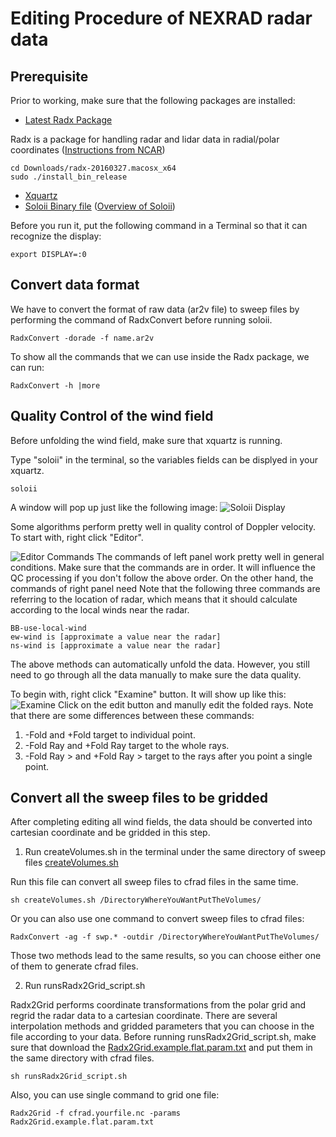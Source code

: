 # Editing Procedure of NEXRAD radar data
## Prerequisite
Prior to working, make sure that the following packages are installed:
- [Latest Radx Package](https://github.com/NCAR/lrose-core/releases/tag/radx-20170315)

Radx is a package for handling radar and lidar data in radial/polar coordinates
([Instructions from NCAR](https://www.eol.ucar.edu/software/radx))
```terminal
cd Downloads/radx-20160327.macosx_x64 
sudo ./install_bin_release
```
- [Xquartz](https://www.xquartz.org/)
- [Soloii Binary file]()
([Overview of Soloii](http://radarmet.atmos.colostate.edu/software/soloii/index.html))

Before you run it, put the following command in a Terminal so that it can recognize the display:
```terminal
export DISPLAY=:0
```

## Convert data format
We have to convert the format of raw data (ar2v file) to sweep files by performing the command of RadxConvert before running soloii.
```terminal
RadxConvert -dorade -f name.ar2v
```

To show all the commands that we can use inside the Radx package, we can run:
```terminal
RadxConvert -h |more
```

## Quality Control of the wind field
Before unfolding the wind field, make sure that xquartz is running. 

Type "soloii" in the terminal, so the variables fields can be displyed in your xquartz. 
```terminal
soloii
```
A window will pop up just like the following image:
![Soloii Display](https://github.com/tingyucha/Edit-NEXRAD-radar-process/blob/master/Soloii_Display.png)
 
Some algorithms perform pretty well in quality control of Doppler velocity. To start with, right click "Editor". 

![Editor Commands](https://github.com/tingyucha/Edit-NEXRAD-radar-process/blob/master/Editor_Commands.png)
The commands of left panel work pretty well in general conditions. Make sure that the commands are in order. It will influence the QC processing if you don't follow the above order. On the other hand, the commands of right panel need  Note that the following three commands are referring to the location of radar, which means that it should calculate according to the local winds near the radar.
```terminal
BB-use-local-wind
ew-wind is [approximate a value near the radar]
ns-wind is [approximate a value near the radar]
```
The above methods can automatically unfold the data. However, you still need to go through all the data manually to make sure the data quality.

To begin with, right click "Examine" button. It will show up like this:
![Examine](https://github.com/tingyucha/Edit-NEXRAD-radar-process/blob/master/Examine.png)
Click on the edit button and manully edit the folded rays. Note that there are some differences between these commands:
1. -Fold and +Fold target to individual point. 
2. -Fold Ray and +Fold Ray target to the whole rays.
3. -Fold Ray > and +Fold Ray > target to the rays after you point a single point.


## Convert all the sweep files to be gridded
After completing editing all wind fields, the data should be converted into cartesian coordinate and be gridded in this step.
1. Run createVolumes.sh in the terminal under the same directory of sweep files  [createVolumes.sh](https://github.com/tingyucha/Edit-NEXRAD-radar-process/blob/master/createVolumes.sh)

Run this file can convert all sweep files to cfrad files in the same time.
```terminal
sh createVolumes.sh /DirectoryWhereYouWantPutTheVolumes/
```
Or you can also use one command to convert sweep files to cfrad files:

```terminal
RadxConvert -ag -f swp.* -outdir /DirectoryWhereYouWantPutTheVolumes/
```
Those two methods lead to the same results, so you can choose either one of them to generate cfrad files.

2. Run runsRadx2Grid_script.sh 

Radx2Grid performs coordinate transformations from the polar grid and regrid the radar data to a cartesian coordinate. There are several interpolation methods and gridded parameters that you can choose in the file according to your data.
Before running runsRadx2Grid_script.sh, make sure that download the [Radx2Grid.example.flat.param.txt](https://github.com/tingyucha/Edit-NEXRAD-radar-process/blob/master/Radx2Grid.example.flat.param.txt) and put them in the same directory with cfrad files. 

```terminal
sh runsRadx2Grid_script.sh
```

Also, you can use single command to grid one file:

```terminal
Radx2Grid -f cfrad.yourfile.nc -params Radx2Grid.example.flat.param.txt
```
